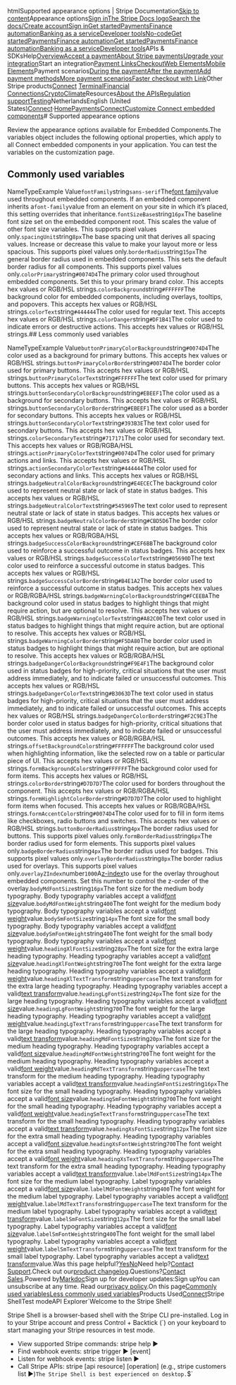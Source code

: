 htmlSupported appearance options | Stripe Documentation[Skip to content](#main-content)Appearance options[Sign in](https://dashboard.stripe.com/login?redirect=https%3A%2F%2Fdocs.stripe.com%2Fconnect%2Fembedded-appearance-options)[The Stripe Docs logo](/)[Search the docs/](#)[Create account](https://dashboard.stripe.com/register/connect)[Sign in](https://dashboard.stripe.com/login?redirect=https%3A%2F%2Fdocs.stripe.com%2Fconnect%2Fembedded-appearance-options)[Get started](/get-started)[Payments](/payments)[Finance automation](/finance-automation)[Banking as a service](/financial-services)[Developer tools](/development)[No-code](/no-code)[Get started](/get-started)[Payments](/payments)[Finance automation](/finance-automation)[](#)[Get started](/get-started)[Payments](/payments)[Finance automation](/finance-automation)[Banking as a service](/financial-services)[Developer tools](/development)[](#)APIs & SDKsHelp[Overview](/docs/payments)[Accept a payment](#)[About Stripe payments](#)[Upgrade your integration](/docs/payments/upgrades)Start an integration[Payment Links](#)[Checkout](#)[Web Elements](#)[Mobile Elements](#)Payment scenarios[During the payment](#)[After the payment](#)[Add payment methods](#)[More payment scenarios](#)[Faster checkout with Link](#)Other Stripe products[Connect](#)
[Terminal](#)[Financial Connections](#)[Crypto](#)[Climate](#)Resources[About the APIs](#)[Regulation support](#)[Testing](/docs/testing)NetherlandsEnglish (United States)[](#)[](#)[Connect](/connect)·[Home](/docs)[Payments](/docs/payments)[Connect](/docs/connect)[Customize Connect embedded components](/docs/connect/customize-connect-embedded-components)# Supported appearance options

Review the appearance options available for Embedded Components.The variables object includes the following optional properties, which apply to all Connect embedded components in your application. You can test the variables on the customization page.

## Commonly used variables

NameTypeExample Value`fontFamily`string`sans-serif`The[font family](https://developer.mozilla.org/en-US/docs/Web/CSS/font-family)value used throughout embedded components. If an embedded component inherits a`font-family`value from an element on your site in which it’s placed, this setting overrides that inheritance.`fontSizeBase`string`16px`The baseline font size set on the embedded component root. This scales the value of other font size variables. This supports pixel values only.`spacingUnit`string`8px`The base spacing unit that derives all spacing values. Increase or decrease this value to make your layout more or less spacious. This supports pixel values only.`borderRadius`string`15px`The general border radius used in embedded components. This sets the default border radius for all components. This supports pixel values only.`colorPrimary`string`#0074D4`The primary color used throughout embedded components. Set this to your primary brand color. This accepts hex values or RGB/HSL strings.`colorBackground`string`#FFFFFF`The background color for embedded components, including overlays, tooltips, and popovers. This accepts hex values or RGB/HSL strings.`colorText`string`#444444`The color used for regular text. This accepts hex values or RGB/HSL strings.`colorDanger`string`#DF1B41`The color used to indicate errors or destructive actions. This accepts hex values or RGB/HSL strings.## Less commonly used variables

NameTypeExample Value`buttonPrimaryColorBackground`string`#0074D4`The color used as a background for primary buttons. This accepts hex values or RGB/HSL strings.`buttonPrimaryColorBorder`string`#0074D4`The border color used for primary buttons. This accepts hex values or RGB/HSL strings.`buttonPrimaryColorText`string`#FFFFFF`The text color used for primary buttons. This accepts hex values or RGB/HSL strings.`buttonSecondaryColorBackground`string`#EBEEF1`The color used as a background for secondary buttons. This accepts hex values or RGB/HSL strings.`buttonSecondaryColorBorder`string`#EBEEF1`The color used as a border for secondary buttons. This accepts hex values or RGB/HSL strings.`buttonSecondaryColorText`string`#393B3E`The text color used for secondary buttons. This accepts hex values or RGB/HSL strings.`colorSecondaryText`string`#717171`The color used for secondary text. This accepts hex values or RGB/RGBA/HSL strings.`actionPrimaryColorText`string`#0074D4`The color used for primary actions and links. This accepts hex values or RGB/HSL strings.`actionSecondaryColorText`string`#444444`The color used for secondary actions and links. This accepts hex values or RGB/HSL strings.`badgeNeutralColorBackground`string`#E4ECEC`The background color used to represent neutral state or lack of state in status badges. This accepts hex values or RGB/HSL strings.`badgeNeutralColorText`string`#545969`The text color used to represent neutral state or lack of state in status badges. This accepts hex values or RGB/HSL strings.`badgeNeutralColorBorder`string`#CBD5D6`The border color used to represent neutral state or lack of state in status badges. This accepts hex values or RGB/RGBA/HSL strings.`badgeSuccessColorBackground`string`#CEF6BB`The background color used to reinforce a successful outcome in status badges. This accepts hex values or RGB/HSL strings.`badgeSuccessColorText`string`#05690D`The text color used to reinforce a successful outcome in status badges. This accepts hex values or RGB/HSL strings.`badgeSuccessColorBorder`string`#B4E1A2`The border color used to reinforce a successful outcome in status badges. This accepts hex values or RGB/RGBA/HSL strings.`badgeWarningColorBackground`string`#FCEEBA`The background color used in status badges to highlight things that might require action, but are optional to resolve. This accepts hex values or RGB/HSL strings.`badgeWarningColorText`string`#A82C00`The text color used in status badges to highlight things that might require action, but are optional to resolve. This accepts hex values or RGB/HSL strings.`badgeWarningColorBorder`string`#F5DA80`The border color used in status badges to highlight things that might require action, but are optional to resolve. This accepts hex values or RGB/RGBA/HSL strings.`badgeDangerColorBackground`string`#F9E4F1`The background color used in status badges for high-priority, critical situations that the user must address immediately, and to indicate failed or unsuccessful outcomes. This accepts hex values or RGB/HSL strings.`badgeDangerColorText`string`#B3063D`The text color used in status badges for high-priority, critical situations that the user must address immediately, and to indicate failed or unsuccessful outcomes. This accepts hex values or RGB/HSL strings.`badgeDangerColorBorder`string`#F2C9E3`The border color used in status badges for high-priority, critical situations that the user must address immediately, and to indicate failed or unsuccessful outcomes. This accepts hex values or RGB/RGBA/HSL strings.`offsetBackgroundColor`string`#FFFFFF`The background color used when highlighting information, like the selected row on a table or particular piece of UI. This accepts hex values or RGB/HSL strings.`formBackgroundColor`string`#FFFFFF`The background color used for form items. This accepts hex values or RGB/HSL strings.`colorBorder`string`#D7D7D7`The color used for borders throughout the component. This accepts hex values or RGB/RGBA/HSL strings.`formHighlightColorBorder`string`#D7D7D7`The color used to highlight form items when focused. This accepts hex values or RGB/RGBA/HSL strings.`formAccentColor`string`#0074D4`The color used for to fill in form items like checkboxes, radio buttons and switches. This accepts hex values or RGB/HSL strings.`buttonBorderRadius`string`4px`The border radius used for buttons. This supports pixel values only.`formBorderRadius`string`6px`The border radius used for form elements. This supports pixel values only.`badgeBorderRadius`string`4px`The border radius used for badges. This supports pixel values only.`overlayBorderRadius`string`8px`The border radius used for overlays. This supports pixel values only.`overlayZIndex`number`1000`A[z-index](https://developer.mozilla.org/en-US/docs/Web/CSS/z-index)to use for the overlay throughout embedded components. Set this number to control the z-order of the overlay.`bodyMdFontSize`string`16px`The font size for the medium body typography. Body typography variables accept a valid[font size](https://developer.mozilla.org/en-US/docs/Web/CSS/font-size)value.`bodyMdFontWeight`string`400`The font weight for the medium body typography. Body typography variables accept a valid[font weight](https://developer.mozilla.org/en-US/docs/Web/CSS/font-weight)value.`bodySmFontSize`string`14px`The font size for the small body typography. Body typography variables accept a valid[font size](https://developer.mozilla.org/en-US/docs/Web/CSS/font-size)value.`bodySmFontWeight`string`400`The font weight for the small body typography. Body typography variables accept a valid[font weight](https://developer.mozilla.org/en-US/docs/Web/CSS/font-weight)value.`headingXlFontSize`string`28px`The font size for the extra large heading typography. Heading typography variables accept a valid[font size](https://developer.mozilla.org/en-US/docs/Web/CSS/font-size)value.`headingXlFontWeight`string`700`The font weight for the extra large heading typography. Heading typography variables accept a valid[font weight](https://developer.mozilla.org/en-US/docs/Web/CSS/font-weight)value.`headingXlTextTransform`string`uppercase`The text transform for the extra large heading typography. Heading typography variables accept a valid[text transform](https://developer.mozilla.org/en-US/docs/Web/CSS/text-transform)value.`headingLgFontSize`string`24px`The font size for the large heading typography. Heading typography variables accept a valid[font size](https://developer.mozilla.org/en-US/docs/Web/CSS/font-size)value.`headingLgFontWeight`string`700`The font weight for the large heading typography. Heading typography variables accept a valid[font weight](https://developer.mozilla.org/en-US/docs/Web/CSS/font-weight)value.`headingLgTextTransform`string`uppercase`The text transform for the large heading typography. Heading typography variables accept a valid[text transform](https://developer.mozilla.org/en-US/docs/Web/CSS/text-transform)value.`headingMdFontSize`string`20px`The font size for the medium heading typography. Heading typography variables accept a valid[font size](https://developer.mozilla.org/en-US/docs/Web/CSS/font-size)value.`headingMdFontWeight`string`700`The font weight for the medium heading typography. Heading typography variables accept a valid[font weight](https://developer.mozilla.org/en-US/docs/Web/CSS/font-weight)value.`headingMdTextTransform`string`uppercase`The text transform for the medium heading typography. Heading typography variables accept a valid[text transform](https://developer.mozilla.org/en-US/docs/Web/CSS/text-transform)value.`headingSmFontSize`string`16px`The font size for the small heading typography. Heading typography variables accept a valid[font size](https://developer.mozilla.org/en-US/docs/Web/CSS/font-size)value.`headingSmFontWeight`string`700`The font weight for the small heading typography. Heading typography variables accept a valid[font weight](https://developer.mozilla.org/en-US/docs/Web/CSS/font-weight)value.`headingSmTextTransform`string`uppercase`The text transform for the small heading typography. Heading typography variables accept a valid[text transform](https://developer.mozilla.org/en-US/docs/Web/CSS/text-transform)value.`headingXsFontSize`string`12px`The font size for the extra small heading typography. Heading typography variables accept a valid[font size](https://developer.mozilla.org/en-US/docs/Web/CSS/font-size)value.`headingXsFontWeight`string`700`The font weight for the extra small heading typography. Heading typography variables accept a valid[font weight](https://developer.mozilla.org/en-US/docs/Web/CSS/font-weight)value.`headingXsTextTransform`string`uppercase`The text transform for the extra small heading typography. Heading typography variables accept a valid[text transform](https://developer.mozilla.org/en-US/docs/Web/CSS/text-transform)value.`labelMdFontSize`string`14px`The font size for the medium label typography. Label typography variables accept a valid[font size](https://developer.mozilla.org/en-US/docs/Web/CSS/font-size)value.`labelMdFontWeight`string`400`The font weight for the medium label typography. Label typography variables accept a valid[font weight](https://developer.mozilla.org/en-US/docs/Web/CSS/font-weight)value.`labelMdTextTransform`string`uppercase`The text transform for the medium label typography. Label typography variables accept a valid[text transform](https://developer.mozilla.org/en-US/docs/Web/CSS/text-transform)value.`labelSmFontSize`string`12px`The font size for the small label typography. Label typography variables accept a valid[font size](https://developer.mozilla.org/en-US/docs/Web/CSS/font-size)value.`labelSmFontWeight`string`400`The font weight for the small label typography. Label typography variables accept a valid[font weight](https://developer.mozilla.org/en-US/docs/Web/CSS/font-weight)value.`labelSmTextTransform`string`uppercase`The text transform for the small label typography. Label typography variables accept a valid[text transform](https://developer.mozilla.org/en-US/docs/Web/CSS/text-transform)value.Was this page helpful?[Yes](#)[No](#)Need help?[Contact Support](https://support.stripe.com/).Check out our[product changelog](https://stripe.com/blog/changelog).Questions?[Contact Sales](https://stripe.com/contact/sales).Powered by[Markdoc](https://markdoc.dev)Sign up for developer updates:Sign upYou can unsubscribe at any time. Read our[privacy policy](https://stripe.com/privacy).On this page[Commonly used variables](#common-variables)[Less commonly used variables](#additional-variables)Products Used[Connect](/connect)Stripe ShellTest modeAPI Explorer[](https://stripe.com/docs/stripe-cli#install)`Welcome to the Stripe Shell!

Stripe Shell is a browser-based shell with the Stripe CLI pre-installed. Log in to your
Stripe account and press Control + Backtick (`) on your keyboard to start managing your Stripe
resources in test mode.

- View supported Stripe commands: stripe help ▶️
- Find webhook events: stripe trigger ▶️ [event]
- Listen for webhook events: stripe listen ▶
- Call Stripe APIs: stripe [api resource] [operation] (e.g., stripe customers list ▶️)`The Stripe Shell is best experienced on desktop.`$`